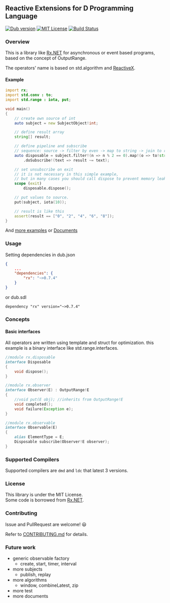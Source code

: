 ## Reactive Extensions for D Programming Language

[![Dub version](https://img.shields.io/dub/v/rx.svg)](https://code.dlang.org/packages/rx)
[![MIT License](http://img.shields.io/badge/license-MIT-blue.svg?style=flat)](http://img.shields.io/badge/license-MIT-blue.svg?style=flat)
[![Build Status](https://travis-ci.org/lempiji/rx.svg?branch=master)](https://travis-ci.org/lempiji/rx)

### Overview

This is a library like [Rx.NET](https://github.com/Reactive-Extensions/Rx.NET) for asynchronous or event based programs, based on the concept of OutputRange.

The operators' name is based on std.algorithm and [ReactiveX](http://reactivex.io/).

#### Example

```d
import rx;
import std.conv : to;
import std.range : iota, put;

void main()
{
    // create own source of int
    auto subject = new SubjectObject!int;

    // define result array
    string[] result;

    // define pipeline and subscribe
    // sequence: source -> filter by even -> map to string -> join to result
    auto disposable = subject.filter!(n => n % 2 == 0).map!(o => to!string(o))
        .doSubscribe!(text => result ~= text);

    // set unsubscribe on exit
    // it is not necessary in this simple example,
    // but in many cases you should call dispose to prevent memory leaks.
    scope (exit)
        disposable.dispose();

    // put values to source. 
    put(subject, iota(10));

    // result is like this
    assert(result == ["0", "2", "4", "6", "8"]);
}
```

And [more examples](https://github.com/lempiji/rx/tree/master/examples) or [Documents](https://lempiji.github.io/rx)

### Usage
Setting dependencies in dub.json
```json
{
    ...
    "dependencies": {
        "rx": "~>0.7.4"
    }
}
```
or dub.sdl
```
dependency "rx" version="~>0.7.4"
```

### Concepts

#### Basic interfaces
All operators are written using template and struct for optimization.
this example is a binary interface like std.range.interfaces.

```d
//module rx.disposable
interface Disposable
{
    void dispose();
}

//module rx.observer
interface Observer(E) : OutputRange!E
{
    //void put(E obj); //inherits from OutputRange!E
    void completed();
    void failure(Exception e);
}

//module rx.observable
interface Observable(E)
{
    alias ElementType = E;
    Disposable subscribe(Observer!E observer);
}
```
### Supported Compilers
Supported compilers are `dmd` and `ldc` that latest 3 versions.

### License

This library is under the MIT License.  
Some code is borrowed from [Rx.NET](https://github.com/Reactive-Extensions/Rx.NET).

### Contributing
Issue and PullRequest are welcome! :smiley:

Refer to [CONTRIBUTING.md](/CONTRIBUTING.md) for details.

### Future work

- generic observable factory
  - create, start, timer, interval
- more subjects
  - publish, replay
- more algorithms
  - window, combineLatest, zip
- more test
- more documents
